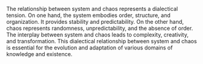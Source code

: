 
The relationship between system and chaos represents a dialectical tension. On one hand, the system embodies order, structure, and organization. It provides stability and predictability. On the other hand, chaos represents randomness, unpredictability, and the absence of order. The interplay between system and chaos leads to complexity, creativity, and transformation. This dialectical relationship between system and chaos is essential for the evolution and adaptation of various domains of knowledge and existence.